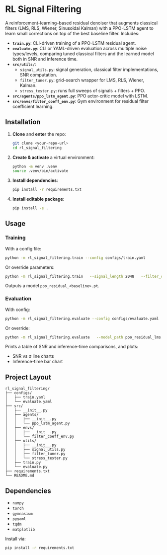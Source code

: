 # RL Signal Filtering

A reinforcement-learning–based residual denoiser that augments classical filters (LMS, RLS, Wiener, Sinusoidal Kalman) with a PPO-LSTM agent to learn small corrections on top of the best baseline filter. Includes:

- **`train.py`**: CLI-driven training of a PPO-LSTM residual agent.
- **`evaluate.py`**: CLI or YAML-driven evaluation across multiple noise types/levels, comparing tuned classical filters and the learned model both in SNR and inference time.
- **`src/utils/`**:
  - `signal_utils.py`: signal generation, classical filter implementations, SNR computation.
  - `filter_tuner.py`: grid-search wrapper for LMS, RLS, Wiener, Kalman.
  - `stress_tester.py`: runs full sweeps of signals + filters + PPO.
- **`src/agents/ppo_lstm_agent.py`**: PPO actor-critic model with LSTM.
- **`src/envs/filter_coeff_env.py`**: Gym environment for residual filter coefficient learning.

## Installation

1. **Clone** and **enter** the repo:
   ```bash
   git clone <your-repo-url>
   cd rl_signal_filtering
   ```

2. **Create & activate** a virtual environment:
   ```bash
   python -m venv .venv
   source .venv/bin/activate
   ```

3. **Install dependencies**:
   ```bash
   pip install -r requirements.txt
   ```

4. **Install editable package**:
   ```bash
   pip install -e .
   ```

## Usage

### Training

With a config file:
```bash
python -m rl_signal_filtering.train --config configs/train.yaml
```

Or override parameters:
```bash
python -m rl_signal_filtering.train   --signal_length 2048   --filter_order 5   --num_episodes 500   --lr 1e-4   --alpha 0.3   --beta 0.05
```

Outputs a model `ppo_residual_<baseline>.pt`.

### Evaluation

With config:
```bash
python -m rl_signal_filtering.evaluate --config configs/evaluate.yaml
```

Or override:
```bash
python -m rl_signal_filtering.evaluate   --model_path ppo_residual_lms.pt   --noise_types gaussian uniform laplacian impulse pink brown   --sigmas 0.1 0.5 1.0 2.0
```

Prints a table of SNR and inference-time comparisons, and plots:
- SNR vs σ line charts
- Inference-time bar chart

## Project Layout

```
rl_signal_filtering/
├── configs/
│   ├── train.yaml
│   └── evaluate.yaml
├── src/
│   ├── __init__.py
│   ├── agents/
│   │   ├── __init__.py
│   │   └── ppo_lstm_agent.py
│   ├── envs/
│   │   ├── __init__.py
│   │   └── filter_coeff_env.py
│   ├── utils/
│   │   ├── __init__.py
│   │   ├── signal_utils.py
│   │   ├── filter_tuner.py
│   │   └── stress_tester.py
│   ├── train.py
│   └── evaluate.py
├── requirements.txt
└── README.md
```

## Dependencies

- `numpy`
- `torch`
- `gymnasium`
- `pyyaml`
- `tqdm`
- `matplotlib`

Install via:
```bash
pip install -r requirements.txt
```
